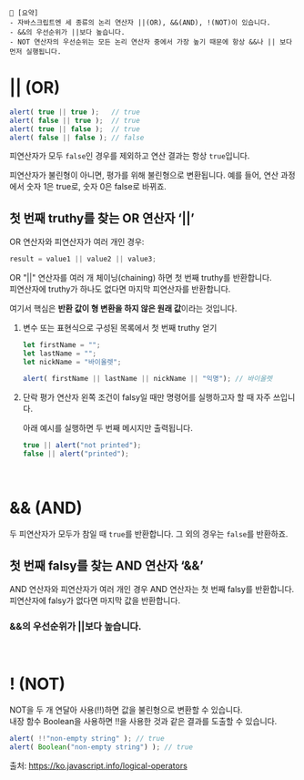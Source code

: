 ```
📍 [요약]
- 자바스크립트엔 세 종류의 논리 연산자 ||(OR), &&(AND), !(NOT)이 있습니다.
- &&의 우선순위가 ||보다 높습니다.
- NOT 연산자의 우선순위는 모든 논리 연산자 중에서 가장 높기 때문에 항상 &&나 || 보다 먼저 실행됩니다.
```

# || (OR)
```js
alert( true || true );   // true
alert( false || true );  // true
alert( true || false );  // true
alert( false || false ); // false
```
피연산자가 모두 `false`인 경우를 제외하고 연산 결과는 항상 `true`입니다.

피연산자가 불린형이 아니면, 평가를 위해 불린형으로 변환됩니다.
예를 들어, 연산 과정에서 숫자 1은 true로, 숫자 0은 false로 바뀌죠.


## 첫 번째 truthy를 찾는 OR 연산자 ‘||’
OR 연산자와 피연산자가 여러 개인 경우:
```js
result = value1 || value2 || value3;
```
OR "||" 연산자를 여러 개 체이닝(chaining) 하면 첫 번째 truthy를 반환합니다.  
피연산자에 truthy가 하나도 없다면 마지막 피연산자를 반환합니다.

여기서 핵심은 **반환 값이 형 변환을 하지 않은 원래 값**이라는 것입니다.

1. 변수 또는 표현식으로 구성된 목록에서 첫 번째 truthy 얻기
    ```js
    let firstName = "";
    let lastName = "";
    let nickName = "바이올렛";

    alert( firstName || lastName || nickName || "익명"); // 바이올렛
    ```
2. 단락 평가
    연산자 왼쪽 조건이 falsy일 때만 명령어를 실행하고자 할 때 자주 쓰입니다.

    아래 예시를 실행하면 두 번째 메시지만 출력됩니다.
    ```js
    true || alert("not printed");
    false || alert("printed");
    ```

<br/>


# && (AND)
두 피연산자가 모두가 참일 때 `true`를 반환합니다. 그 외의 경우는 `false`를 반환하죠.

## 첫 번째 falsy를 찾는 AND 연산자 ‘&&’
AND 연산자와 피연산자가 여러 개인 경우 AND 연산자는 첫 번째 falsy를 반환합니다. 피연산자에 falsy가 없다면 마지막 값을 반환합니다.


### &&의 우선순위가 ||보다 높습니다.

<br/>

# ! (NOT)
NOT을 두 개 연달아 사용(!!)하면 값을 불린형으로 변환할 수 있습니다.   
내장 함수 Boolean을 사용하면 !!을 사용한 것과 같은 결과를 도출할 수 있습니다.
```js
alert( !!"non-empty string" ); // true
alert( Boolean("non-empty string") ); // true
```

출처: https://ko.javascript.info/logical-operators


